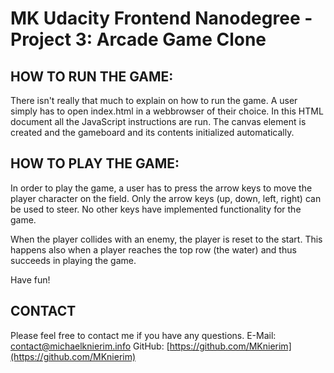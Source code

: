 MK Udacity Frontend Nanodegree - Project 3: Arcade Game Clone
===============================

HOW TO RUN THE GAME:
--------------------
There isn't really that much to explain on how to run the game. A user simply has to open index.html in a webbrowser of their choice. In this HTML document all the JavaScript instructions are run. The canvas element is created and the gameboard and its contents initialized automatically.

HOW TO PLAY THE GAME:
--------------------
In order to play the game, a user has to press the arrow keys to move the player character on the field. Only the arrow keys (up, down, left, right) can be used to steer. No other keys have implemented functionality for the game.

When the player collides with an enemy, the player is reset to the start. This happens also when a player reaches the top row (the water) and thus succeeds in playing the game.

Have fun!

CONTACT
--------------------
Please feel free to contact me if you have any questions.
E-Mail: contact@michaelknierim.info
GitHub: [https://github.com/MKnierim](https://github.com/MKnierim)